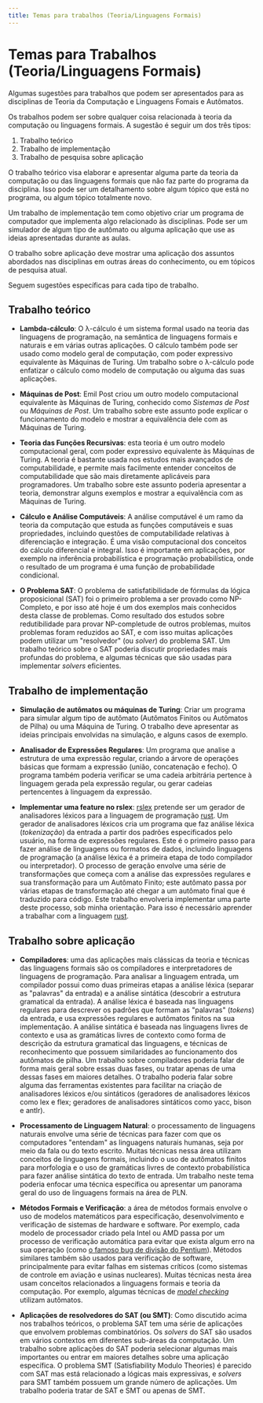 ```yaml
---
title: Temas para trabalhos (Teoria/Linguagens Formais)
---
```


Temas para Trabalhos (Teoria/Linguagens Formais)
==============================================================

Algumas sugestões para trabalhos que podem ser apresentados 
para as disciplinas de Teoria da Computação e Linguagens Fomais 
e Autômatos.

Os trabalhos podem ser sobre qualquer coisa relacionada à teoria 
da computação ou linguagens formais. A sugestão é seguir um dos 
três tipos: 

1. Trabalho teórico
2. Trabalho de implementação
3. Trabalho de pesquisa sobre aplicação

O trabalho teórico visa elaborar e apresentar alguma parte 
da teoria da computação ou das linguagens formais que não 
faz parte do programa da disciplina. Isso pode ser um 
detalhamento sobre algum tópico que está no programa, ou 
algum tópico totalmente novo. 

Um trabalho de implementação tem como objetivo criar 
um programa de computador que implementa algo relacionado 
às disciplinas. Pode ser um simulador de algum tipo de 
autômato ou alguma aplicação que use as ideias 
apresentadas durante as aulas.

O trabalho sobre aplicação deve mostrar uma aplicação 
dos assuntos abordados nas disciplinas em outras áreas
do conhecimento, ou em tópicos de pesquisa atual. 

Seguem sugestões específicas para cada tipo de trabalho.


Trabalho teórico
----------------

- **Lambda-cálculo**: O &lambda;-cálculo é um sistema formal 
usado na teoria das linguagens de programação, na semântica 
de linguagens formais e naturais e em várias outras aplicações. 
O cálculo também pode ser usado como modelo geral de computação, 
com poder expressivo equivalente às Máquinas de Turing. Um trabalho 
sobre o &lambda;-cálculo pode enfatizar o cálculo como 
modelo de computação ou alguma das suas aplicações. 

- **Máquinas de Post**: Emil Post criou um outro modelo computacional
equivalente às Máquinas de Turing, conhecido como *Sistemas de Post* 
ou *Máquinas de Post*. Um trabalho sobre este assunto pode 
explicar o funcionamento do modelo e mostrar a equivalência dele 
com as Máquinas de Turing. 

- **Teoria das Funções Recursivas**: esta teoria é um outro 
modelo computacional geral, com poder expressivo equivalente às 
Máquinas de Turing. A teoria é bastante usada nos estudos mais 
avançados de computabilidade, e permite mais facilmente entender 
conceitos de computabilidade que são mais diretamente aplicáveis 
para programadores. Um trabalho sobre este assunto poderia 
apresentar a teoria, demonstrar alguns exemplos e mostrar 
a equivalência com as Máquinas de Turing. 

- **Cálculo e Análise Computáveis**: A análise computável é um 
ramo da teoria da computação que estuda as funções computáveis e 
suas propriedades, incluindo questões de computabilidade relativas
à diferenciação e integração. É uma visão computacional dos conceitos 
do cálculo diferencial e integral. Isso é importante em aplicações, por 
exemplo na inferência probabilística e programação probabilística, onde 
o resultado de um programa é uma função de probabilidade condicional.

- **O Problema SAT**: O problema de satisfatibilidade de fórmulas da 
lógica proposicional (SAT) foi o primeiro problema a ser provado 
como NP-Completo, e por isso até hoje é um dos exemplos mais conhecidos
desta classe de problemas. Como resultado dos estudos sobre redutibilidade 
para provar NP-completude de outros problemas, muitos problemas foram 
reduzidos ao SAT, e com isso muitas aplicações podem utilizar um 
"resolvedor" (ou *solver*) do problema SAT. Um trabalho teórico sobre 
o SAT poderia discutir propriedades mais profundas do problema, e algumas 
técnicas que são usadas para implementar *solvers* eficientes. 

Trabalho de implementação
-------------------------

- **Simulação de autômatos ou máquinas de Turing**: Criar um programa 
para simular algum tipo de autômato (Autômatos Finitos ou Autômatos de Pilha)
ou uma Máquina de Turing. O trabalho deve apresentar as ideias principais 
envolvidas na simulação, e alguns casos de exemplo. 

- **Analisador de Expressões Regulares**: Um programa que analise a 
estrutura de uma expressão regular, criando a árvore de operações 
básicas que formam a expressão (união, concatenação e fecho). O programa 
também poderia verificar se uma cadeia arbitrária pertence à linguagem 
gerada pela expressão regular, ou gerar cadeias pertencentes à 
linguagem da expressão. 

- **Implementar uma feature no rslex**: [rslex](http://github.com/tautologico/rslex)
pretende ser um gerador de analisadores léxicos para a linguagem de programação 
[rust](http://rust-lang.org). Um gerador de analisadores léxicos cria um 
programa que faz análise léxica (*tokenização*) da entrada a partir dos 
padrões especificados pelo usuário, na forma de expressões regulares. Este é 
o primeiro passo para fazer análise de linguagens ou formatos de dados, 
incluindo linguagens de programação (a análise léxica é a primeira etapa de 
todo compilador ou interpretador). O processo de geração envolve uma série de 
transformações que começa com a análise das expressões regulares e sua 
transformação para um Autômato Finito; este autômato passa por várias 
etapas de transformação até chegar a um autômato final que é traduzido 
para código. Este trabalho envolveria implementar uma parte deste 
processo, sob minha orientação. Para isso é necessário aprender a trabalhar 
com a linguagem [rust](http://rust-lang.org).


Trabalho sobre aplicação
------------------------

- **Compiladores**: uma das aplicações mais clássicas da teoria e técnicas 
das linguagens formais são os compiladores e interpretadores de linguagens 
de programação. Para analisar a linguagem entrada, um compilador possui 
como duas primeiras etapas a análise léxica (separar as "palavras" da entrada) 
e a análise sintática (descobrir a estrutura gramatical 
da entrada). A análise léxica é baseada 
nas linguagens regulares para descrever os padrões que formam as "palavras" (*tokens*)
da entrada, e usa expressões regulares e autômatos finitos na sua implementação. 
A análise sintática é baseada nas linguagens livres de contexto e usa as gramáticas 
livres de contexto como forma de descrição da estrutura gramatical das linguagens, 
e técnicas de reconhecimento que possuem similaridades ao funcionamento dos 
autômatos de pilha. Um trabalho sobre compiladores poderia falar de forma mais 
geral sobre essas duas fases, ou tratar apenas de uma dessas fases em maiores 
detalhes. O trabalho poderia falar sobre alguma das ferramentas existentes para 
facilitar na criação de analisadores léxicos e/ou sintáticos (geradores de analisadores 
léxicos como lex e flex; geradores de analisadores sintáticos como yacc, bison e antlr).

- **Processamento de Linguagem Natural**: o processamento de linguagens naturais 
envolve uma série de técnicas para fazer com que os computadores "entendam" 
as linguagens naturais humanas, seja por meio da fala ou do texto escrito. 
Muitas técnicas nessa área utilizam conceitos de linguagens formais, incluindo o 
uso de autômatos finitos para morfologia e o uso de gramáticas livres de contexto 
probabilística para fazer análise sintática do texto de entrada. Um trabalho 
neste tema poderia enfocar uma técnica específica ou apresentar um panorama 
geral do uso de linguagens formais na área de PLN. 

- **Métodos Formais e Verificação**: a área de métodos formais envolve o uso 
de modelos matemáticos para especificação, desenvolvimento e verificação de 
sistemas de hardware e software. Por exemplo, cada modelo de processador criado 
pela Intel ou AMD passa por um processo de verificação automática 
para evitar que exista algum erro na sua operação 
(como [o famoso bug de divisão do Pentium](https://pt.wikipedia.org/wiki/Pentium_FDIV_bug)). 
Métodos similares também são usados para verificação de software, principalmente 
para evitar falhas em sistemas críticos (como sistemas de controle em aviação
e usinas nucleares). Muitas técnicas nesta área usam conceitos relacionados a linguagens 
formais e teoria da computação. Por exemplo, algumas técnicas de 
[*model checking*](http://pt.wikipedia.org/wiki/Verifica%C3%A7%C3%A3o_de_modelos)
utilizam autômatos. 

- **Aplicações de resolvedores do SAT (ou SMT)**: Como discutido acima nos trabalhos 
teóricos, o problema SAT tem uma série de aplicações que envolvem problemas 
combinatórios. Os *solvers* do SAT são usados em vários contextos em diferentes 
sub-áreas da computação. Um trabalho sobre aplicações do SAT poderia 
selecionar algumas mais importantes ou entrar em maiores detalhes sobre 
uma aplicação específica. O problema SMT (Satisfiability Modulo Theories) é 
parecido com SAT mas está relacionado a lógicas mais expressivas, e *solvers*
para SMT também possuem um grande número de aplicações. Um trabalho poderia
tratar de SAT e SMT ou apenas de SMT. 

